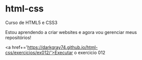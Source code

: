 # html-css
 Curso de HTML5 e CSS3 

Estou aprendendo a criar websites e agora vou gerenciar meus repositórios!

<a href+='https://darkgray74.github.io/html-css/exercicios/ex012/'>Executar o exercicio 012</a>